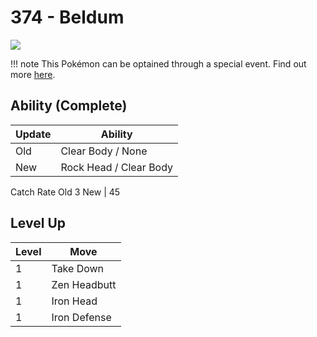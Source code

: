 # 374 - Beldum
![][374]

!!! note
    This Pokémon can be optained through a special event. Find out more [here](../../special_events/#beldum).

## Ability (Complete)

Update | Ability
---    | ---
Old    | Clear Body / None
New    | Rock Head / Clear Body

Catch Rate
Old     3
New    | 45

## Level Up

Level | Move
---   | ---
  1   | Take Down
  1   | Zen Headbutt
  1   | Iron Head
  1   | Iron Defense

[374]: ../img/pokemon/374.png
